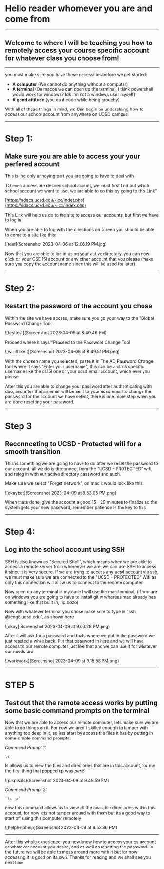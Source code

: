 # Hello reader whomever you are and come from
---
## Welcome to where I will be teaching you how to remotely access your course specific account for whatever class you choose from!
___
you must make sure you have these necessities before we get started:

* **A computer** (We cannot do anything without a computer)
* **A terminal** (On macos we can open up the terminal, I think powershell would work for windows? Idk I'm not a windows user myself)
* **A good attitude** (you cant code while being grouchy)

With all of these things in mind, we Can begin on understaing how to access our school account from anywhere on UCSD campus

___

# Step 1: 

## Make sure you are able to access your your perfered account
  This is the only annoying part you are going to have to deal with
  
  TO even access are desired school acount, we must first find out which school account we want to use, we are able to do this by going to this Link"
  
  [https://sdacs.ucsd.edu/-icc/indet.php](https://sdacs.ucsd.edu/~icc/index.php)
  
  This Link will help us go to the site to access our accounts, but first we have to log in
  
  When you are able to log with the directions on screen you should be able to come to a site like this: 
  
![test](Screenshot 2023-04-06 at 12.06.19 PM.jpg)

Now that you are able to log in using your active directory, you can now click on your CSE 15l account or any other account that you please (make sure you copy the account name since this will be used for later)

___

# Step 2: 

## Restart the password of the account you chose

Within the site we have access, make sure you go your way to the "Global Password Change Tool

![testtest](Screenshot 2023-04-09 at 8.40.46 PM)

Proceed where it says "Proceed to the Password Change Tool

![willittakeit](Screenshot 2023-04-09 at 8.49.51 PM.png)

With the chosen name you selected, paste it In The AD Password Change tool where it says "Enter your username", this can be a class specific username like the cs15l one or your ucsd email account, which ever you please

After this you are able to change your password after authenticating with duo, and after that an email will be sent to your ucsd email to change the password for the account we have select, there is one more step when you are done resetting your password.

___

# Step 3

## Reconnceting to UCSD - Protected wifi for a smooth transition

This is something we are going to have to do after we reset the password to our account, all we do is disconnect from the "UCSD - PROTECTED" wifi, and relog in with our active directory password and such.

Make sure we select "Forget network", on mac it would look like this:

![okaybet](Screenshot 2023-04-09 at 8.53.05 PM.png)

When thats done, give the account a good 15 - 20 minutes to finalize so the system gets your new password, remember patience is the key to this

---
# Step 4:

## Log into the school account using SSH

SSH is also known as "Secured Shell", which means when we are able to access a remote server from whereever we are, we can use SSH to access it since it is very secure. If we are tryng to access any ucsd account via ssh, we must make sure we are connected to the "UCSD - PROTECTED" Wifi as only this connection will allow us to connect to the reomte computer. 

Now open up any terminal in my case I will use the mac terminal, (if you are on windows you are going to have to install git,w whereas mac already has something like that built in, rip bozo)

Now with whatever terminal you chose make sure to type in "ssh <account name>@ieng6.ucsd.edu", as shown here

![okay](Screenshot 2023-04-09 at 9.06.28 PM.png)


After it will ask for a password and thats where we put in the password we just reseted a while back. Put that password in here and we will have access to our remote computer just like that and we can use it for whatever our needs are 

![workwork](Screenshot 2023-04-09 at 9.15.58 PM.png)

---

# STEP 5 

## Test out that the remote access works by putting some basic command prompts on the terminal

Now that we are able to access our remote computer, lets make sure we are able to do things on it. For now we aren't skilled enough to tamper with anything too deep in it, so lets start by access the files it has by putting in some simple command prompts: 

*Command Prompt 1:*

  `ls`

ls allows us to view the files and directories that are in this account, for me the first thing that popped up was *perl5*

![plsplspls](Screenshot 2023-04-09 at 9.49.59 PM)

*Command Prompt 2:* 

    `ls -a`

now this command allows us to view all the available directories within this account, for now lets not tamper around with them but its a good way to start off using this computer remotely

![helphelphelp](Screenshot 2023-04-09 at 9.53.36 PM)


---

After this whole experience, you now know how to access your cs account or whatever account you desire, and as well as resetting the password. In the future we will be able to mess around more with it but for now accessing it is good on its own. Thanks for reading and we shall see you next time

